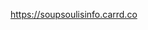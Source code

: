 https://soupsoulisinfo.carrd.co

<!---
soupsoulis/soupsoulis is a ✨ special ✨ repository because its `README.md` (this file) appears on your GitHub profile.
You can click the Preview link to take a look at your changes.
--->
